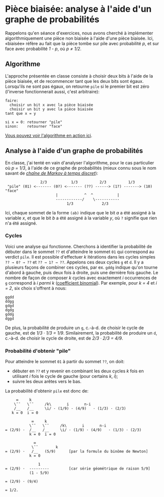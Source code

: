# Pièce biaisée: analyse à l'aide d'un graphe de probabilités

Rappelons qu'en séance d'exercices, nous avons cherché à implémenter algorithmiquement une pièce non biaisée à l'aide d'une pièce biaisée.
Ici, «biaisée» réfère au fait que la pièce tombe sur pile avec probabilité _p_, et sur face avec probabilité _1 - p_, où _p ≠ 1/2_.

## Algorithme

L'approche présentée en classe consiste à choisir deux bits à l'aide de la pièce biaisée, et de recommencer
tant que les deux bits sont égaux. Lorsqu'ils ne sont pas égaux, on retourne ```pile``` si le premier bit est zéro
(l'inverse fonctionnerait aussi, c'est arbitraire):

```
faire:
  choisir un bit x avec la pièce biaisée
  choisir un bit y avec la pièce biaisée
tant que x = y

si x = 0: retourner "pile"
sinon:    retourner "face"
```

[Vous pouvez voir l'algorithme en action ici](https://www.youtube.com/watch?v=5DN7es3JqHs).

## Analyse à l'aide d'un graphe de probabilités

En classe, j'ai tenté en vain d'analyser l'algorithme, pour le cas particulier où _p = 1/3_, à l'aide de ce graphe de probabilités
(mieux connu sous le nom savant de _[chaîne de Markov à temps discret](https://fr.wikipedia.org/wiki/Cha%C3%AEne_de_Markov)_):

```
                2/3           1/3          2/3          1/3
 "pile" (01) <------- (0?) <------- (??) ------> (1?) -------> (10) "face"
                       |            ^  ^           |
                       ------------/    \-----------
                            1/3             2/3
```

Ici, chaque sommet de la forme ```(ab)``` indique que le bit _a_ a été assigné à la variable _x_, et que le bit _b_ a été assigné à la variable
_y_, où ```?``` signifie que rien n'a été assigné.

### Cycles

Voici une analyse qui fonctionne. Cherchons à identifier la probabilité de débuter dans le sommet ```??```
et d'atteindre le sommet ```01``` qui correspond au verdict ```pile```. Il est possible d'effectuer _k_ itérations dans
les cycles simples ```?? → 0? → ??``` et ```?? → 1? → ??```. Appelons ces deux cycles ```g``` et
```d```. Il y a plusieurs façons de combiner ces cycles, par ex. ```gddg``` indique qu'on tourne
d'abord à gauche, puis deux fois à droite, puis une dernière fois gauche. Le nombre de façon
de composer _k_ cycles avec exactement _i_ occurrences de ```g``` correspond à _i parmi k_
([coefficient binomial](https://fr.wikipedia.org/wiki/Coefficient_binomial)). Par exemple,
pour _k = 4_ et _i = 2_, six choix s'offrent à nous:

```
ggdd
ddgg
gdgd
dgdg
gddg
dggd
```

De plus, la probabilité de produire un ```g```, c.-à-d. de choisir
le cycle de gauche, est de _1/3 · 1/3 = 1/9_. Similairement, la probabilité de produire
un ```d```, c.-à-d. de choisir le cycle de droite, est de _2/3 · 2/3 = 4/9_.

### Probabilité d'obtenir "pile"

Pour atteindre le sommet ```01``` à partir du sommet ```??```, on doit:

* débuter en ```??``` et y revenir en combinant les deux cycles _k_ fois en utilisant _i_ fois le cycle de gauche (pour certains _k_, _i_);
* suivre les deux arêtes vers le bas.

La probabilité d'obtenir ```pile``` est donc de:

```
     ∞     k
    \¯¯   \¯¯     /k\       i       n-i
    /__   /__     \i/ · (1/9) · (4/9)   · (1/3) · (2/3)
   k = 0  i = 0

            ∞     k
           \¯¯   \¯¯     /k\       i       n-i
= (2/9) ·  /__   /__     \i/ · (1/9) · (4/9)   · (1/3) · (2/3)
           k = 0  i = 0
   
             ∞  
            \¯¯        k
= (2/9) ·   /__   (5/9)      [par la formule du binôme de Newton]
           k = 0

               1  
= (2/9) ·  ---------         [car série géométrique de raison 5/9]
           (1 - 5/9)

= (2/9) · (9/4)

= 1/2.
```

